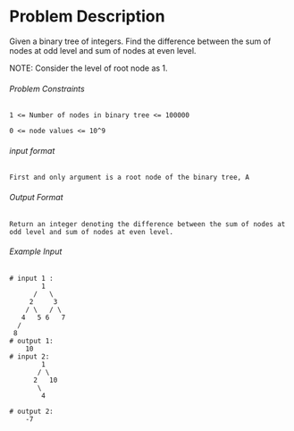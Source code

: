 # Problem Description

Given a binary tree of integers. Find the difference between the sum of nodes at odd level and sum of nodes at even level.

NOTE: Consider the level of root node as 1.


###### Problem Constraints

```
1 <= Number of nodes in binary tree <= 100000

0 <= node values <= 10^9
```

###### input format

``` 
First and only argument is a root node of the binary tree, A
```

###### Output Format

```
Return an integer denoting the difference between the sum of nodes at odd level and sum of nodes at even level.
```

###### Example Input

```
# input 1 : 
        1
      /   \
     2     3
    / \   / \
   4   5 6   7
  /
 8 
# output 1: 
    10
# input 2: 
        1
       / \
      2   10
       \
        4

# output 2: 
    -7
```
